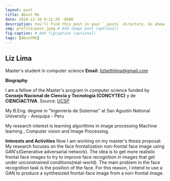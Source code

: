 ```yaml
---
layout: post
title: About Me
date: 2019-12-10 9:12:20 -0500
description: You’ll find this post in your `_posts` directory. Go ahead and edit it and re-build the site to see your changes. # Add post description (optional)
img: profile/post.jpeg # Add image post (optional)
fig-caption: # Add figcaption (optional)
tags: [AboutMe]
---
```


<h2>Liz Lima</h2>
Master's student in computer science
<b>Email:</b> <a href="mailto:lizbethlima@gmail.com">lizbethlima@gmail.com</a>

<b>Biography</b>

I am a fellow of the Master's program in computer science funded by <b>Consejo Nacional de Ciencia y Tecnología (CONCYTEC)</b> y de <b>CIENCIACTIVA</b>.  Source: <a href="http://rics.ucsp.edu.pe/mcs/#presentacion">UCSP</a>

My B.Eng. degree in "Ingeniería de Sistemas" at San Agustin National University - Arequipa - Peru

My research interest is learning algorithms in image processing Machine learning , Computer vision and Image Processing.

<b>Interests and Activities</b>
Now I am working on my master's thesis proposal. My research focuses on the face frontalization non-frontal face image using GAN's(Generative adversarial network). The idea is to get more realistic frontal face images to try to improve face recognition in images that get under unconstrained conditions(real-world).
The main problem in the face recognition task is the position of the face. For this reason, I intend to use a GAN to produce a synthesized frontal-face image from a non-frontal image.